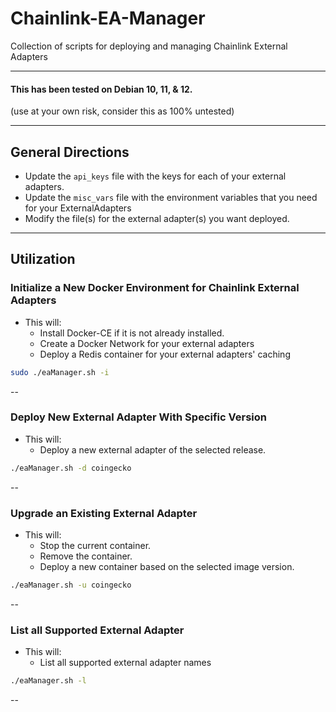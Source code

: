 # Chainlink-EA-Manager
Collection of scripts for deploying and managing Chainlink External Adapters

---

#### This has been tested on Debian 10, 11, & 12.

(use at your own risk, consider this as 100% untested)

---
## General Directions
* Update the ```api_keys``` file with the keys for each of your external adapters.
* Update the ```misc_vars``` file with the environment variables that you need for your ExternalAdapters
* Modify the file(s) for the external adapter(s) you want deployed.

---
## Utilization
### Initialize a New Docker Environment for Chainlink External Adapters
* This will:
  * Install Docker-CE if it is not already installed.
  * Create a Docker Network for your external adapters
  * Deploy a Redis container for your external adapters' caching

```bash
sudo ./eaManager.sh -i
```


--
### Deploy New External Adapter With Specific Version
* This will:
  * Deploy a new external adapter of the selected release.
  
```bash
./eaManager.sh -d coingecko
```


--
### Upgrade an Existing External Adapter
* This will:
  * Stop the current container.
  * Remove the container.
  * Deploy a new container based on the selected image version.

```bash
./eaManager.sh -u coingecko
```


--
### List all Supported External Adapter
* This will:
  * List all supported external adapter names

```bash
./eaManager.sh -l
```


--
